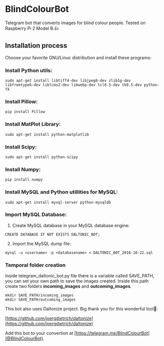 # **BlindColourBot**

Telegram bot that converts images for blind colour people. Tested on Raspberry Pi 2 Model B.:+1:

## Installation process

Choose your favorite GNU/Linuc distribution and install these programs:

### Install Python utils:

```
sudo apt-get install libtiff4-dev libjpeg8-dev zlib1g-dev libfreetype6-dev liblcms2-dev libwebp-dev tcl8.5-dev tk8.5-dev python-tk
```

### Install Pillow:

```
pip install Pillow
```

### Install MatPlot Library:

```
sudo apt-get install python-matplotlib
```

### Install Scipy:

```
sudo apt-get install python-scipy
```

### Install Numpy:

```
pip install numpy
```

### Install MySQL and Python utillities for MySQL:

```
sudo apt-get install mysql-server python-mysqldb
```

### Import MySQL Database:

1. Create MySQL database in your MySQL database engine:

```
CREATE DATABASE IF NOT EXISTS DALTONIC_BOT;
```

2. Import the MySQL dump file:

```
mysql -u <username> -p <databasename> < DALTONIC_BOT_2016-10-22.sql
```

### Temporal folder creation

Inside telegram_daltonic_bot.py file there is a variable called SAVE_PATH, you can set your own path to save the images created. Inside this path create two folders **incoming_images** and **outcoming_images**.

```
mkdir SAVE_PATH/incoming_images
mkdir SAVE_PATH/outcoming_images
```

This bot also uses Daltonize project. Big thank you for this wonderful tool:heartbeat::

[https://github.com/joergdietrich/daltonize](https://github.com/joergdietrich/daltonize)

Add this bot to your convertion at [https://telegram.me/BlindColourBot](@BlindColourBot).
